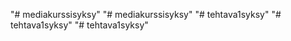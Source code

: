 "# mediakurssisyksy" 
"# mediakurssisyksy" 
"# tehtava1syksy" 
"# tehtava1syksy" 
"# tehtava1syksy" 
